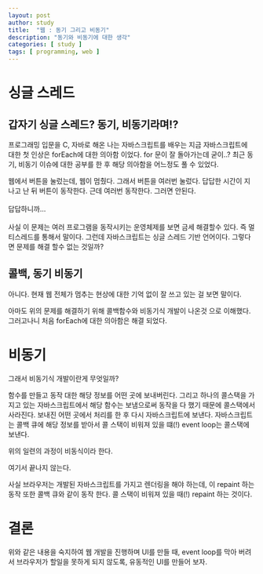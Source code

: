 ```yaml
---
layout: post
author: study
title:  "웹 : 동기 그리고 비동기"
description: "동기와 비동기에 대한 생각"
categories: [ study ]
tags: [ programming, web ]
---
```


# 싱글 스레드
## 갑자기 싱글 스레드? 동기, 비동기라며!?
 프로그래밍 입문을 C, 자바로 해온 나는 자바스크립트를 배우는 지금 자바스크립트에 대한 첫 인상은 forEach에 대한 의아함 이었다. for 문이 잘 돌아가는데 굳이..?
 최근 동기, 비동기 이슈에 대한 공부를 한 후 해당 의아함을 어느정도 풀 수 있었다. 
 
 웹에서 버튼을 눌렀는데, 웹이 멈췄다. 그래서 버튼을 여러번 눌렀다. 답답한 시간이 지나고 난 뒤 버튼이 동작한다. 근데 여러번 동작한다. 그러면 안된다.  <br/><br/> 답답하니까... <br/><br/>
 사실 이 문제는 여러 프로그램을 동작시키는 운영체제를 보면 금세 해결할수 있다. 즉 멀티스레드를 통해서 말이다. 그런데 자바스크립트는 싱글 스레드 기반 언어이다. 그렇다면 문제를 해결 할수 없는 것일까?

## 콜백, 동기 비동기
 아니다.
 현재 웹 전체가 멈추는 현상에 대한 기억 없이 잘 쓰고 있는 걸 보면 말이다.

 아마도 위의 문제를 해결하기 위해 콜백함수와 비동기식 개발이 나온것 으로 이해했다. 그러고나니 처음 forEach에 대한 의아함은 해결 되었다.

# 비동기
 그래서 비동기식 개발이란게 무엇일까?

 함수를 만들고 동작 대한 해당 정보를 어떤 곳에 보내버린다. 그리고 하나의 콜스택을 가지고 있는 자바스크립트에서 해당 함수는 보냄으로써 동작을 다 했기 때문에 콜스택에서 사라진다. 보내진 어떤 곳에서 처리를 한 후 다시 자바스크립트에 보낸다. 자바스크립트는 콜백 큐에 해당 정보를 받아서 콜 스택이 비워져 있을 떄(!) event loop는 콜스택에 보낸다.

 위의 일련의 과정이 비동식이라 한다.

 여기서 끝나지 않는다.

 사실 브라우저는 개발된 자바스크립트를 가지고 렌더링을 해야 하는데, 이 repaint 하는 동작 또한 콜백 큐와 같이 동작 한다. 콜 스택이 비워져 있을 때(!) repaint 하는 것이다.


# 결론
 위와 같은 내용을 숙지하여 웹 개발을 진행하며 UI를 만들 때, event loop를 막아 버려서 브라우저가 할일을 못하게 되지 않도록, 유동적인 UI를 만들어 보자.